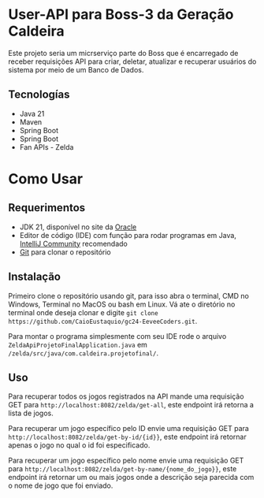 # User-API para Boss-3 da Geração Caldeira
Este projeto seria um micrserviço parte do Boss que é encarregado de receber requisições API para criar, deletar, atualizar e recuperar usuários do sistema por meio de um Banco de Dados.
## Tecnologías
- Java 21
- Maven
- Spring Boot
- Spring Boot
- Fan APIs - Zelda
# Como Usar
## Requerimentos
- JDK 21, disponível no site da [Oracle](https://www.oracle.com/java/technologies/downloads/)
- Editor de código (IDE) com função para rodar programas em Java, [IntelliJ Community](https://www.jetbrains.com/idea/download/) recomendado
- [Git](https://git-scm.com/downloads) para clonar o repositório
## Instalação
Primeiro clone o repositório usando git, para isso abra o terminal, CMD no Windows, Terminal no MacOS ou bash em Linux. Vá ate o diretório no terminal onde deseja clonar e digite `git clone https://github.com/CaioEustaquio/gc24-EeveeCoders.git`.

Para montar o programa simplesmente com seu IDE rode o arquivo `ZeldaApiProjetoFinalApplication.java` em `/zelda/src/java/com.caldeira.projetofinal/`.
## Uso
Para recuperar todos os jogos registrados na API mande uma requisição GET para `http://localhost:8082/zelda/get-all`, este endpoint irá retorna a lista de jogos.

Para recuperar um jogo específico pelo ID envie uma requisição GET para `http://localhost:8082/zelda/get-by-id/{id}}`, este endpoint irá retornar apenas o jogo no qual o id foi especificado.

Para recuperar um jogo específico pelo nome envie uma requisição GET para `http://localhost:8082/zelda/get-by-name/{nome_do_jogo}}`, este endpoint irá retornar um ou mais jogos onde a descrição seja parecida com o nome de jogo que foi enviado.
